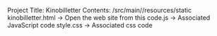 Project Title: Kinobilletter
Contents:
  /src/main//resources/static
    kinobilletter.html        -> Open the web site from this
    code.js                   -> Associated JavaScript code
    style.css                 -> Associated css code
    
